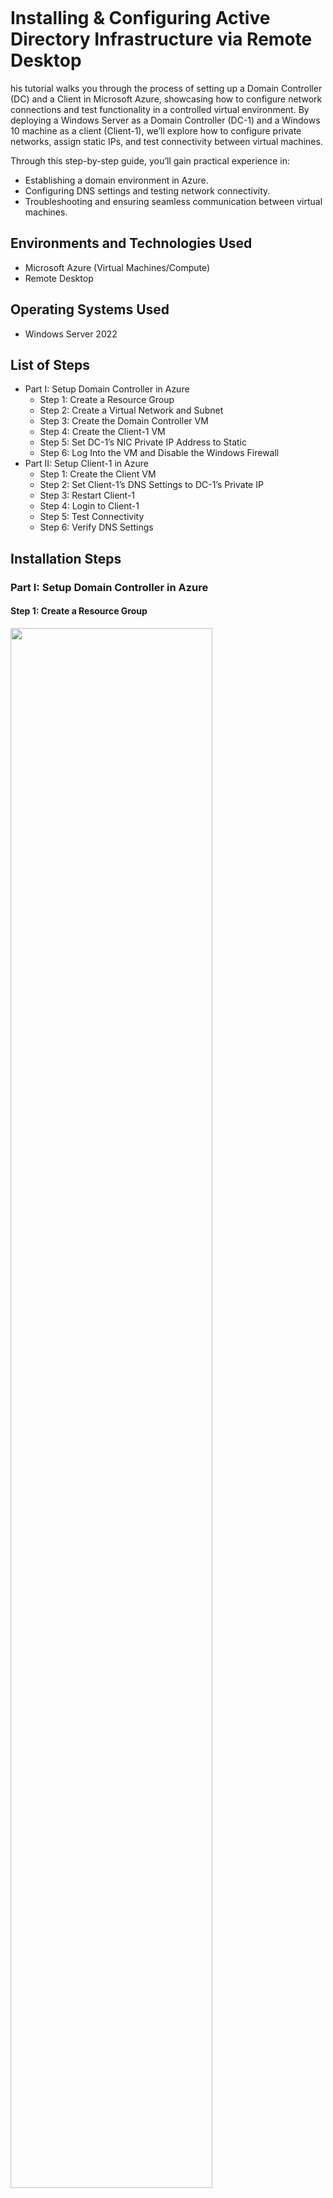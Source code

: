 <p align="center">
<img src="https://i.imgur.com/pJSsvpx.png" alt=""/>
</p>

<h1>Installing & Configuring Active Directory Infrastructure via Remote Desktop</h1>
<p>
his tutorial walks you through the process of setting up a Domain Controller (DC) and a Client in Microsoft Azure, showcasing how to configure network connections and test functionality in a controlled virtual environment. By deploying a Windows Server as a Domain Controller (DC-1) and a Windows 10 machine as a client (Client-1), we’ll explore how to configure private networks, assign static IPs, and test connectivity between virtual machines.

Through this step-by-step guide, you’ll gain practical experience in:

- Establishing a domain environment in Azure.
- Configuring DNS settings and testing network connectivity.
- Troubleshooting and ensuring seamless communication between virtual machines.

<h2>Environments and Technologies Used</h2>

- Microsoft Azure (Virtual Machines/Compute)
- Remote Desktop

<h2>Operating Systems Used</h2>

- Windows Server 2022</b>

<h2>List of Steps</h2>

- Part I: Setup Domain Controller in Azure
  - Step 1: Create a Resource Group
  - Step 2: Create a Virtual Network and Subnet
  - Step 3: Create the Domain Controller VM
  - Step 4: Create the Client-1 VM
  - Step 5: Set DC-1’s NIC Private IP Address to Static
  - Step 6: Log Into the VM and Disable the Windows Firewall
- Part II: Setup Client-1 in Azure
  - Step 1: Create the Client VM
  - Step 2: Set Client-1’s DNS Settings to DC-1’s Private IP
  - Step 3: Restart Client-1
  - Step 4: Login to Client-1
  - Step 5: Test Connectivity
  - Step 6: Verify DNS Settings 


<h2>Installation Steps</h2>
<h3>Part I: Setup Domain Controller in Azure</h3>

<h4>Step 1: Create a Resource Group</h4>

<img src="https://i.imgur.com/kfSXdsg.png" height="80%" width="80%" alt=""/>

- Log into the Azure Portal.
- Navigate to Resource Groups in the left-hand menu.
- Click Create.
- Enter the following details:
  - Resource Group Name: (e.g., "LabResourceGroup").
  - Region: Select your preferred Azure region (e.g., "East US").
- Click Review + Create and then Create.

<h4>Step 2: Create a Virtual Network and Subnet</h4>

<img src="https://i.imgur.com/dc07sEq.png" height="80%" width="80%" alt=""/>

- Navigate to Virtual Networks in the left-hand menu.
- Click Create.
- Enter the following details:
  - Name: (e.g., "LabVNet").
  - Region: Select the same region as the resource group.
  - Under IP Addresses, configure the address space and subnet:
  - Address Space: (e.g., "10.0.0.0/16").
  - Subnet Name: (e.g., "LabSubnet").
  - Subnet Address Range: (e.g., "10.0.0.0/24").
- Click Review + Create and then Create.

<h4>Step 3: Create the Domain Controller VM</h4>

<img src="https://i.imgur.com/oiQGFP9.png" height="80%" width="80%" alt=""/>

- Navigate: In the Azure Portal, search for Virtual Machines in the top search bar and select it.
- Create VM:
  - Click + Create and choose Azure Virtual Machine.
  - Under Basics, fill out the details:
    - Select the previously created Resource Group.
    - Give the VM a name (e.g., "TestVM").
    - Choose an image: Windows 10 Pro or Enterprise.
    - Select a region in a different country (e.g., Europe or Asia).
    - Choose a size (e.g., Standard D2s_v3 for light use).
    - Set admin username and password for login.
- Click Review + Create, then Create.
- Wait for Deployment: Once deployment completes, navigate to the VM's Overview page.

<h4>Step 4: Create the Client-1 VM</h4>

<img src="https://i.imgur.com/lV0YqAr.png" height="80%" width="80%" alt=""/>

- Navigate to Virtual Machines in the Azure Portal.
- Click Create and choose Azure Virtual Machine.
- Enter the following details:
  - VM Name: Client-1
  - Region: Same as the Domain Controller (e.g., East US)
  - Image: Windows 10 Pro.
  - Size: Standard B2s (or equivalent).
  - Username: labuser
  - Password: Cyberlab123!
  - Virtual Network: Select the same network as DC-1 (LabVNet)
  - Subnet: Select the same subnet as DC-1 (LabSubnet)
- Click Review + Create and then Create to deploy Client

<h4>Step 5: Set DC-1’s NIC Private IP Address to Static</h4>

<img src="https://i.imgur.com/JrkGYMM.png" height="80%" width="80%" alt=""/>

- Once the VM is created, navigate to Virtual Machines and select DC-1.
- Under Settings, click Networking and select the NIC attached to the VM.
- Under IP Configurations, click the configuration and set the private IP to Static.
- Save the changes.

<h4>Step 5: Log Into the VM and Disable the Windows Firewall</h4>

- Navigate to Virtual Machines and select DC-1.
- Click Connect, select RDP, and download the RDP file.
- Use the RDP file to log into the VM using:
  - Username: labuser.
  - Password: Cyberlab123!
- Open the Windows Firewall Settings:
  - Navigate to Control Panel > System and Security > Windows Defender Firewall.
  - Alternately, you can type 'wf.msc' in the Start dock search bar.  
  - Click Turn Windows Defender Firewall on or off.
  - Disable the firewall for all profiles (Domain, Private, Public).
- Save the changes.

<h3>Part II: Setup Client-1 in Azure</h3>

<h4>Step 1: Create the Client VM</h4>

<img src="https://i.imgur.com/dc07sEq.png" height="80%" width="80%" alt=""/>

- Navigate to Virtual Machines in the left-hand menu.
- Click Create and select Azure Virtual Machine.
- Enter the following details:
  - VM Name: Client-1.
  - Region: Same as DC-1.
  - Image: Windows 10 Pro.
  - Size: Choose an appropriate size (e.g., Standard B2s).
  - Username: labuser.
  - Password: Cyberlab123!
  - Virtual Network: LabVNet.
  - Subnet: LabSubnet.
- Click Review + Create and then Create.

<h3>Step 2: Set Client-1’s DNS Settings to DC-1’s Private IP</h3>

<img src="https://i.imgur.com/MlCUQ6t.png" height="80%" width="80%" alt=""/>

- Once the VM is created, navigate to Virtual Machines and select Client-1.
- Under Settings, click Networking.
- Select the NIC attached to Client-1 and go to DNS Servers.
- Set the DNS server to Custom and input DC-1’s Private IP Address.
- Save the changes.

<h3>Step 3: Restart Client-1</h3>

<img src="https://i.imgur.com/FRe2Vj0.png" height="80%" width="80%" alt=""/>

- From the Azure Portal, select Client-1.
- Click Restart to apply the DNS changes.

<h3>Step 4: Login to Client-1</h3>

<img src="https://i.imgur.com/cdemX9a.png" height="80%" width="80%" alt=""/>

- Connect to Client-1 using RDP (same method as DC-1).
- Login with:
  - Username: labuser.
  - Password: Cyberlab123!

<h3>Step 5: Test Connectivity</h3>
<img src="https://i.imgur.com/4HdBb4U.png" height="80%" width="80%" alt=""/>

- Open a Command Prompt or PowerShell on Client-1.
- Run the following command:
  - ping <DC-1 Private IP>
- Ensure you see replies from DC-1's private IP.

<h3>Step 6: Verify DNS Settings</h3>
<img src="https://i.imgur.com/ROvkxrC.png" height="80%" width="80%" alt=""/>

- From Client-1, open PowerShell.
- Run the following command:
  - ipconfig /all
- Verify that the DNS Server is set to DC-1’s private IP.
